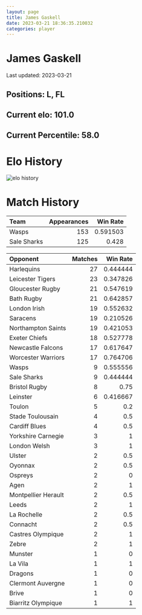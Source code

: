 ```yaml
---  
layout: page  
title: James Gaskell  
date: 2023-03-21 18:36:35.210032  
categories: player  
---
```

# James Gaskell


Last updated: 2023-03-21
## Positions: L, FL

## Current elo: 101.0

## Current Percentile: 58.0

# Elo History


![elo history](history_JamesGaskell.png)
# Match History


| Team        |   Appearances |   Win Rate |
|:------------|--------------:|-----------:|
| Wasps       |           153 |   0.591503 |
| Sale Sharks |           125 |   0.428    |

| Opponent            |   Matches |   Win Rate |
|:--------------------|----------:|-----------:|
| Harlequins          |        27 |   0.444444 |
| Leicester Tigers    |        23 |   0.347826 |
| Gloucester Rugby    |        21 |   0.547619 |
| Bath Rugby          |        21 |   0.642857 |
| London Irish        |        19 |   0.552632 |
| Saracens            |        19 |   0.210526 |
| Northampton Saints  |        19 |   0.421053 |
| Exeter Chiefs       |        18 |   0.527778 |
| Newcastle Falcons   |        17 |   0.617647 |
| Worcester Warriors  |        17 |   0.764706 |
| Wasps               |         9 |   0.555556 |
| Sale Sharks         |         9 |   0.444444 |
| Bristol Rugby       |         8 |   0.75     |
| Leinster            |         6 |   0.416667 |
| Toulon              |         5 |   0.2      |
| Stade Toulousain    |         4 |   0.5      |
| Cardiff Blues       |         4 |   0.5      |
| Yorkshire Carnegie  |         3 |   1        |
| London Welsh        |         3 |   1        |
| Ulster              |         2 |   0.5      |
| Oyonnax             |         2 |   0.5      |
| Ospreys             |         2 |   0        |
| Agen                |         2 |   1        |
| Montpellier Herault |         2 |   0.5      |
| Leeds               |         2 |   1        |
| La Rochelle         |         2 |   0.5      |
| Connacht            |         2 |   0.5      |
| Castres Olympique   |         2 |   1        |
| Zebre               |         2 |   1        |
| Munster             |         1 |   0        |
| La Vila             |         1 |   1        |
| Dragons             |         1 |   0        |
| Clermont Auvergne   |         1 |   0        |
| Brive               |         1 |   0        |
| Biarritz Olympique  |         1 |   1        |